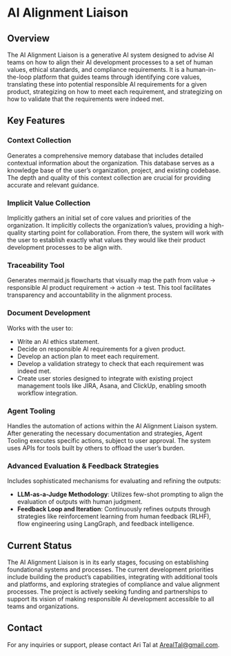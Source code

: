 ﻿# AI Alignment Liaison

## Overview
The AI Alignment Liaison is a generative AI system designed to advise AI teams on how to align their AI development processes to a set of human values, ethical standards, and compliance requirements. It is a human-in-the-loop platform that guides teams through identifying core values, translating these into potential responsible AI requirements for a given product, strategizing on how to meet each requirement, and strategizing on how to validate that the requirements were indeed met.

## Key Features

### Context Collection
Generates a comprehensive memory database that includes detailed contextual information about the organization. This database serves as a knowledge base of the user’s organization, project, and existing codebase. The depth and quality of this context collection are crucial for providing accurate and relevant guidance.

### Implicit Value Collection
Implicitly gathers an initial set of core values and priorities of the organization. It implicitly collects the organization’s values, providing a high-quality starting point for collaboration. From there, the system will work with the user to establish exactly what values they would like their product development processes to be align with.

### Traceability Tool
Generates mermaid.js flowcharts that visually map the path from value → responsible AI product requirement → action → test. This tool facilitates transparency and accountability in the alignment process.

### Document Development
Works with the user to:
- Write an AI ethics statement.
- Decide on responsible AI requirements for a given product.
- Develop an action plan to meet each requirement.
- Develop a validation strategy to check that each requirement was indeed met.
- Create user stories designed to integrate with existing project management tools like JIRA, Asana, and ClickUp, enabling smooth workflow integration.

### Agent Tooling
Handles the automation of actions within the AI Alignment Liaison system. After generating the necessary documentation and strategies, Agent Tooling executes specific actions, subject to user approval. The system uses APIs for tools built by others to offload the user’s burden.

### Advanced Evaluation & Feedback Strategies
Includes sophisticated mechanisms for evaluating and refining the outputs:
- **LLM-as-a-Judge Methodology**: Utilizes few-shot prompting to align the evaluation of outputs with human judgment.
- **Feedback Loop and Iteration**: Continuously refines outputs through strategies like reinforcement learning from human feedback (RLHF), flow engineering using LangGraph, and feedback intelligence.

## Current Status
The AI Alignment Liaison is in its early stages, focusing on establishing foundational systems and processes. The current development priorities include building the product’s capabilities, integrating with additional tools and platforms, and exploring strategies of compliance and value alignment processes. The project is actively seeking funding and partnerships to support its vision of making responsible AI development accessible to all teams and organizations.

## Contact
For any inquiries or support, please contact Ari Tal at ArealTal@gmail.com.